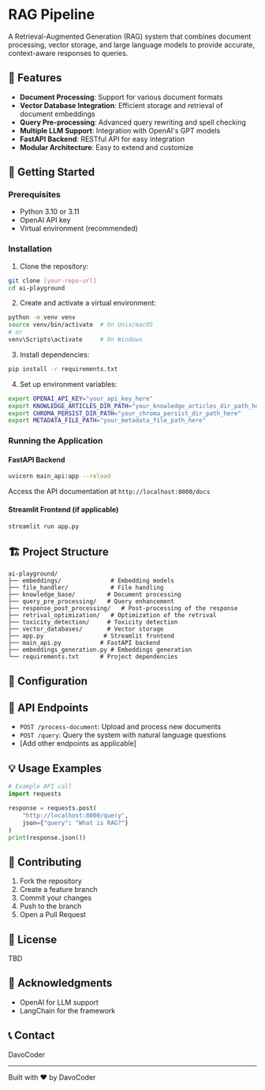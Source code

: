 # RAG Pipeline

A Retrieval-Augmented Generation (RAG) system that combines document processing, vector storage, and large language models to provide accurate, context-aware responses to queries.

## 🌟 Features

- **Document Processing**: Support for various document formats
- **Vector Database Integration**: Efficient storage and retrieval of document embeddings
- **Query Pre-processing**: Advanced query rewriting and spell checking
- **Multiple LLM Support**: Integration with OpenAI's GPT models
- **FastAPI Backend**: RESTful API for easy integration
- **Modular Architecture**: Easy to extend and customize

## 🚀 Getting Started

### Prerequisites

- Python 3.10 or 3.11
- OpenAI API key
- Virtual environment (recommended)

### Installation

1. Clone the repository:
```bash
git clone [your-repo-url]
cd ai-playground
```

2. Create and activate a virtual environment:
```bash
python -m venv venv
source venv/bin/activate  # On Unix/macOS
# or
venv\Scripts\activate     # On Windows
```

3. Install dependencies:
```bash
pip install -r requirements.txt
```

4. Set up environment variables:
```bash
export OPENAI_API_KEY="your_api_key_here"
export KNOWLEDGE_ARTICLES_DIR_PATH="your_knowledge_articles_dir_path_here"
export CHROMA_PERSIST_DIR_PATH="your_chroma_persist_dir_path_here"         
export METADATA_FILE_PATH="your_metadata_file_path_here"
```

### Running the Application

#### FastAPI Backend
```bash
uvicorn main_api:app --reload
```

Access the API documentation at `http://localhost:8000/docs`

#### Streamlit Frontend (if applicable)
```bash
streamlit run app.py
```

## 🏗️ Project Structure

```
ai-playground/
├── embeddings/              # Embedding models
├── file_handler/            # File handling
├── knowledge_base/         # Document processing
├── query_pre_processing/   # Query enhancement
├── response_post_processing/   # Post-processing of the response
├── retrival_optimization/   # Optimization of the retrival
├── toxicity_detection/     # Toxicity detection
├── vector_databases/       # Vector storage
├── app.py                 # Streamlit frontend
├── main_api.py           # FastAPI backend
├── embeddings_generation.py # Embeddings generation
└── requirements.txt      # Project dependencies
```

## 🔧 Configuration

## 🚀 API Endpoints

- `POST /process-document`: Upload and process new documents
- `POST /query`: Query the system with natural language questions
- [Add other endpoints as applicable]

## 💡 Usage Examples

```python
# Example API call
import requests

response = requests.post(
    "http://localhost:8000/query",
    json={"query": "What is RAG?"}
)
print(response.json())
```

## 🤝 Contributing

1. Fork the repository
2. Create a feature branch
3. Commit your changes
4. Push to the branch
5. Open a Pull Request

## 📝 License

TBD

## 🙏 Acknowledgments

- OpenAI for LLM support
- LangChain for the framework

## 📞 Contact

DavoCoder

---

Built with ❤️ by DavoCoder